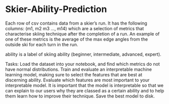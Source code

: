 # Skier-Ability-Prediction

Each row of csv contains data from a skier’s run. It has the following
columns:
(m1, m2 m3 ..., m14) which are a selection of metrics that characterise skiing technique after the completion of a run.
An example of one of these metrics is the average of the max edge angles from the outside ski for each turn in the run.

ability is a label of skiing ability (beginner, intermediate, advanced, expert).

Tasks:
Load the dataset into your notebook, and find which metrics do not have normal distributions.
Train and evaluate an interpretable machine learning model, making sure to select the features that are best at discerning ability.
Evaluate which features are most important to your interpretable model.
It is important that the model is interpretable so that we can explain to our users why they are classed as a certain ability and to help them learn how to improve their technique.
Save the best model to disk. 
